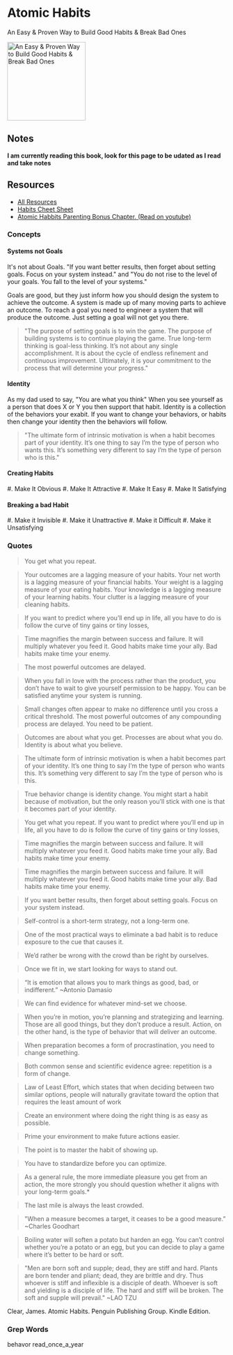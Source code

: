 # Atomic Habits

An Easy & Proven Way to Build Good Habits & Break Bad Ones

<a href="https://www.amazon.com/Atomic-Habits-James-Clear-audiobook/dp/B07RFSSYBH">
<img src="https://m.media-amazon.com/images/I/513Y5o-DYtL.jpg" alt="An Easy & Proven Way to Build Good Habits & Break Bad Ones" style="height:180px;1px solid black"/>
</a>

## Notes

**I am currently reading this book, look for this page to be udated as I read and take notes**

## Resources

- [All Resources](https://jamesclear.com/atomic-habits/resources)
- [Habits Cheet Sheet](https://s3.amazonaws.com/jamesclear/Atomic+Habits/Habits+Cheat+Sheet.pdf)
- [Atomic Habbits Parenting Bonus Chapter. (Read on youtube)](https://www.youtube.com/watch?v=l6O0yB31HPs)

### Concepts

#### Systems not Goals

It's not about Goals. "If you want better results, then forget about setting goals. Focus on your system instead." and "You do not rise to the level of your goals. You fall to the level of your systems."

Goals are good, but they just inform how you should design the system to achieve the outcome. A system is made up of many moving parts to achieve an outcome. To reach a goal you need to engineer a system that will produce the outcome. Just setting a goal will not get you there.

> "The purpose of setting goals is to win the game. The purpose of building systems is to continue playing the game. True long-term thinking is goal-less thinking. It’s not about any single accomplishment. It is about the cycle of endless refinement and continuous improvement. Ultimately, it is your commitment to the process that will determine your progress."

#### Identity

As my dad used to say, "You are what you think" When you see yourself as a person that does X or Y you then support that habit. Identity is a collection of the behaviors your exabit. If you want to change your behaviors, or habits then change your identity then the behaviors will follow.

> "The ultimate form of intrinsic motivation is when a habit becomes part of your identity. It’s one thing to say I’m the type of person who wants this. It’s something very different to say I’m the type of person who is this."

#### Creating Habits

#. Make It Obvious
#. Make It Attractive
#. Make It Easy
#. Make It Satisfying

#### Breaking a bad Habit

#. Make it Invisible
#. Make it Unattractive
#. Make it Difficult
#. Make it Unsatisfying

### Quotes

> You get what you repeat.

> Your outcomes are a lagging measure of your habits. Your net worth is a lagging measure of your financial habits. Your weight is a lagging measure of your eating habits. Your knowledge is a lagging measure of your learning habits. Your clutter is a lagging measure of your cleaning habits.

> If you want to predict where you’ll end up in life, all you have to do is follow the curve of tiny gains or tiny losses,

> Time magnifies the margin between success and failure. It will multiply whatever you feed it. Good habits make time your ally. Bad habits make time your enemy.

> The most powerful outcomes are delayed.

> When you fall in love with the process rather than the product, you don’t have to wait to give yourself permission to be happy. You can be satisfied anytime your system is running.

> Small changes often appear to make no difference until you cross a critical threshold. The most powerful outcomes of any compounding process are delayed. You need to be patient.

> Outcomes are about what you get. Processes are about what you do. Identity is about what you believe.

> The ultimate form of intrinsic motivation is when a habit becomes part of your identity. It’s one thing to say I’m the type of person who wants this. It’s something very different to say I’m the type of person who is this.

> True behavior change is identity change. You might start a habit because of motivation, but the only reason you’ll stick with one is that it becomes part of your identity.

> You get what you repeat. If you want to predict where you’ll end up in life, all you have to do is follow the curve of tiny gains or tiny losses,

> Time magnifies the margin between success and failure. It will multiply whatever you feed it. Good habits make time your ally. Bad habits make time your enemy.

> Time magnifies the margin between success and failure. It will multiply whatever you feed it. Good habits make time your ally. Bad habits make time your enemy.

> If you want better results, then forget about setting goals. Focus on your system instead.

> Self-control is a short-term strategy, not a long-term one.

> One of the most practical ways to eliminate a bad habit is to reduce exposure to the cue that causes it.

> We’d rather be wrong with the crowd than be right by ourselves.

> Once we fit in, we start looking for ways to stand out.

> “It is emotion that allows you to mark things as good, bad, or indifferent.” ~Antonio Damasio

> We can find evidence for whatever mind-set we choose.

> When you’re in motion, you’re planning and strategizing and learning. Those are all good things, but they don’t produce a result. Action, on the other hand, is the type of behavior that will deliver an outcome.

> When preparation becomes a form of procrastination, you need to change something.

> Both common sense and scientific evidence agree: repetition is a form of change.

> Law of Least Effort, which states that when deciding between two similar options, people will naturally gravitate toward the option that requires the least amount of work

> Create an environment where doing the right thing is as easy as possible.

> Prime your environment to make future actions easier.

> The point is to master the habit of showing up.

> You have to standardize before you can optimize.

> As a general rule, the more immediate pleasure you get from an action, the more strongly you should question whether it aligns with your long-term goals.*

> The last mile is always the least crowded.

> "When a measure becomes a target, it ceases to be a good measure.” ~Charles Goodhart

> Boiling water will soften a potato but harden an egg. You can’t control whether you’re a potato or an egg, but you can decide to play a game where it’s better to be hard or soft.

> "Men are born soft and supple; dead, they are stiff and hard. Plants are born tender and pliant; dead, they are brittle and dry. Thus whoever is stiff and inflexible is a disciple of death. Whoever is soft and yielding is a disciple of life. The hard and stiff will be broken. The soft and supple will prevail." ~LAO TZU

Clear, James. Atomic Habits. Penguin Publishing Group. Kindle Edition. 

### Grep Words

behavor
read_once_a_year
